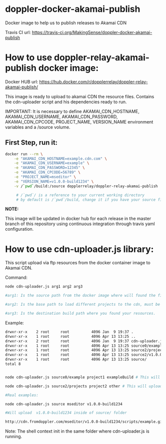 # doppler-docker-akamai-publish
Docker image to help us to publish releases to Akamai CDN

Travis CI url: https://travis-ci.org/MakingSense/doppler-docker-akamai-publish

# How to use doppler-relay-akamai-publish docker image:

Docker HUB url: https://hub.docker.com/r/dopplerrelay/doppler-relay-akamai-publish/

This image is ready to upload to akamai CDN the resource files. Contains the cdn-uploader script and his dependencies ready to run.

IMPORTANT:
It is necessary to define AKAMAI_CDN_HOSTNAME, AKAMAI_CDN_USERNAME, AKAMAI_CDN_PASSWORD, AKAMAI_CDN_CPCODE, PROJECT_NAME, VERSION_NAME environment variables and a /source volume.

## First Step, run it: ##

```bash
docker run --rm \
	-e "AKAMAI_CDN_HOSTNAME=example.cdn.com" \
	-e "AKAMAI_CDN_USERNAME=example" \
	-e "AKAMAI_CDN_PASSWORD=12345" \
	-e "AKAMAI_CDN_CPCODE=56789" \
	-e "PROJECT_NAME=mseditor" \
	-e "VERSION_NAME=v1.0.0-build1234" \
	-v /`pwd`/build:/source dopplerrelay/doppler-relay-akamai-publish

	 # /`pwd`/ is a reference to your current working directory
	 # by default is /`pwd`/build, change it if you have your source files in a different folder: /`pwd`/[path_to_files] example: /`pwd`/my_folder/my_subfolder
```

**NOTE:**

This image will be updated in docker hub for each release in the master branch of this repository using continuous integration through travis yaml configuration.


# How to use cdn-uploader.js library:

This script upload via ftp resources from the docker container image to Akamai CDN.

Command:

```bash
node cdn-uploader.js arg1 arg2 arg3

#arg1: Is the source path from the docker image where will found the files and folders to upload.

#arg2: Is the base path to load different projects to the cdn, must be unique for each project.

#arg3: Is the destination build path where you found your resources.

```

Example:

```bash
drwxr-xr-x    2 root     root          4096 Jan  9 19:37 .
drwxr-xr-x    1 root     root          4096 Apr 13 13:25 ..
drwxr-xr-x    2 root     root          4096 Jan  9 19:37 cdn-uploader.js
drwxr-xr-x    1 root     root          4096 Apr 13 13:25 source0/example/
drwxr-xr-x    1 root     root          4096 Apr 13 13:25 source2/projects/
drwxr-xr-x    1 root     root          4096 Apr 13 13:25 source2/v1.0.0-build1234/
drwxr-xr-x    1 root     root          4096 Apr 13 13:25 source/
total 8


node cdn-uploader.js source0/example project1 exampleBuild # This will upload all files and folders inside of "example" folder recursively to "project1/exampleBuild" folder on CDN.

node cdn-uploader.js source2/projects project2 other # This will upload all files and folders inside of "projects" folder recursively to "project2/other" folder on CDN.

#Real examples:

node cdn-uploader.js source mseditor v1.0.0-build1234

#Will upload  v1.0.0-build1234 inside of source/ folder

http://cdn.fromdoppler.com/mseditor/v1.0.0-build1234/scripts/example.gif

```

Note: The shell context init in the same folder where cdn-uploader.js is running.
